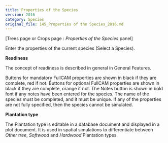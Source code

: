 ```yaml
---
title: Properties of the Species
version: 2016
category: Species
original_file: 145_Properties of the Species_2016.md
---
```


[Trees page or Crops page : *Properties of the Species* panel]

Enter the properties of the current species (Select a Species).

**Readiness**

The concept of readiness is described in general in General
Features.

Buttons for mandatory FullCAM properties are shown in black if they are
complete, red if not. Buttons for optional FullCAM properties are shown
in black if they are complete, orange if not. The Notes button is shown
in bold font if any notes have been entered for the species. The name of
the species must be completed, and it must be unique. If any of the
properties are not fully specified, then the species cannot be
simulated.

**Plantation type**

The Plantation type is editable in a database document and displayed in
a plot document. It is used in spatial simulations to differentiate
between *Other tree*, *Softwood* and *Hardwood* Plantation types.